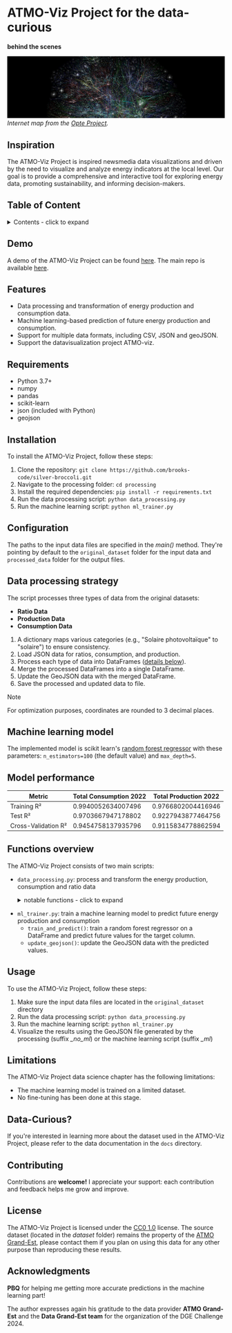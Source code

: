 # ATMO-Viz Project for the data-curious

**behind the scenes**

![Banner Image](/img/internet-map.jpg "A map that seeks to generate an accurate representation of the breadth of the Internet.")
*Internet map from the [Opte Project](https://en.wikipedia.org/wiki/Opte_Project).*

## Inspiration

The ATMO-Viz Project is inspired newsmedia data visualizations and driven by the need to visualize and analyze energy indicators at the local level. Our goal is to provide a comprehensive and interactive tool for exploring energy data, promoting sustainability, and informing decision-makers.

## Table of Content

<details>
<summary> Contents - click to expand</summary>

- [ATMO-Viz Project for the data-curious](#atmo-viz-project-for-the-data-curious)
  - [Inspiration](#inspiration)
  - [Table of Content](#table-of-content)
  - [Demo](#demo)
  - [Features](#features)
  - [Requirements](#requirements)
  - [Installation](#installation)
  - [Configuration](#configuration)
  - [Data processing strategy](#data-processing-strategy)
  - [Machine learning model](#machine-learning-model)
  - [Model performance](#model-performance)
  - [Functions overview](#functions-overview)
    - [1. `process_ratio_data()`](#1-process_ratio_data)
    - [2. `process_prod_data()`](#2-process_prod_data)
    - [3. `process_conso_data()`](#3-process_conso_data)
    - [4. `merge_dataframes()`](#4-merge_dataframes)
    - [5. `update_geojson_data()`](#5-update_geojson_data)
    - [6. `save_to_file()`](#6-save_to_file)
  - [Usage](#usage)
  - [Limitations](#limitations)
  - [Data-Curious?](#data-curious)
  - [Contributing](#contributing)
  - [License](#license)
  - [Acknowledgments](#acknowledgments)
  
</details>

## Demo

A demo of the ATMO-Viz Project can be found [here](https://brooks-code.github.io/silver-broccoli/test.html).
The main repo is available [here](https://github.com/brooks-code/silver-broccoli).

## Features

- Data processing and transformation of energy production and consumption data.
- Machine learning-based prediction of future energy production and consumption.
- Support for multiple data formats, including CSV, JSON and geoJSON.
- Support the datavisualization project ATMO-viz.

## Requirements

- Python 3.7+
- numpy
- pandas
- scikit-learn
- json (included with Python)
- geojson

## Installation

To install the ATMO-Viz Project, follow these steps:

1. Clone the repository: `git clone https://github.com/brooks-code/silver-broccoli.git`
2. Navigate to the processing folder: `cd processing`
3. Install the required dependencies: `pip install -r requirements.txt`
4. Run the data processing script: `python data_processing.py`
5. Run the machine learning script: `python ml_trainer.py`

## Configuration

The paths to the input data files are specified in the *main()* method. They're pointing by default to the `original_dataset` folder for the input data and `processed_data` folder for the output files.

## Data processing strategy

The script processes three types of data from the original datasets:

- **Ratio Data**
- **Production Data**
- **Consumption Data**

1. A dictionary maps various categories (e.g., "Solaire photovoltaïque" to "solaire") to ensure consistency.
2. Load JSON data for ratios, consumption, and production.
3. Process each type of data into DataFrames ([details below](#functions-overview)).
4. Merge the processed DataFrames into a single DataFrame.
5. Update the GeoJSON data with the merged DataFrame.
6. Save the processed and updated data to file.

>[!NOTE]
> For optimization purposes, coordinates are rounded to 3 decimal places.

## Machine learning model

The implemented model is scikit learn's [random forest regressor](https://scikit-learn.org/stable/modules/generated/sklearn.ensemble.RandomForestRegressor.html) with these parameters: `n_estimators=100` (the default value) and `max_depth=5`.

## Model performance

| Metric              | Total Consumption 2022 | Total Production 2022 |
| ------------------- | ---------------------- | --------------------- |
| Training R²         | 0.9940052634007496     | 0.9766802004416946    |
| Test R²             | 0.9703667947178802     | 0.9227943877464756    |
| Cross-Validation R² | 0.9454758137935796     | 0.9115834778862594    |

## Functions overview

The ATMO-Viz Project consists of two main scripts:

- `data_processing.py`: process and transform the energy production, consumption and ratio data

  <details>
  <summary> notable functions - click to expand</summary>

  ### 1. `process_ratio_data()`

  - Process ratio data from a JSON file.
  - **Output:** A DataFrame with processed ratio data, including:
    - Renamed columns
    - Pivoted table structure
    - Rounded values
    - Population percentage calculation

  ### 2. `process_prod_data()`

  - Process production data from a JSON file.
  - **Output:** A DataFrame with processed production data, including:
    - Renamed columns
    - Pivoted table structure
    - Total production calculations

  ### 3. `process_conso_data()`

  - Process consumption data from a JSON file.
  - **Output:** A DataFrame with processed consumption data, including:
    - Renamed columns
    - Pivoted table structure
    - Total consumption calculations

  ### 4. `merge_dataframes()`

  - Merge three DataFrames into a single DataFrame.

  ### 5. `update_geojson_data()`

  - Update GeoJSON data with data from a DataFrame.

  ### 6. `save_to_file()`

  - Save data to a file (.csv xor .geojson).

</details>

- `ml_trainer.py`: train a machine learning model to predict future energy production and consumption
  - `train_and_predict()`: train a random forest regressor on a DataFrame and predict future values for the target column.
  - `update_geojson()`: update the GeoJSON data with the predicted values.
  
## Usage

To use the ATMO-Viz Project, follow these steps:

1. Make sure the input data files are located in the `original_dataset` directory
2. Run the data processing script: `python data_processing.py`
3. Run the machine learning script: `python ml_trainer.py`
4. Visualize the results using the GeoJSON file generated by the processing (suffix *_no_ml*) or the machine learning script (suffix *_ml*)

## Limitations

The ATMO-Viz Project data science chapter has the following limitations:

- The machine learning model is trained on a limited dataset.
- No fine-tuning has been done at this stage.

## Data-Curious?

If you're interested in learning more about the dataset used in the ATMO-Viz Project, please refer to the data documentation in the `docs` directory.

## Contributing

Contributions are **welcome!** I appreciate your support: each contribution and feedback helps me grow and improve.

## License

The ATMO-Viz Project is licensed under the [CC0 1.0](https://creativecommons.org/publicdomain/zero/1.0/) license.
The source dataset (located in the *dataset* folder) remains the property of the [ATMO Grand-Est](https://www.atmo-grandest.eu/), please contact them if you plan on using this data for any other purpose than reproducing these results.

## Acknowledgments

**PBQ** for helping me getting more accurate predictions in the machine learning part!

The author expresses again his gratitude to the data provider **ATMO Grand-Est** and the **Data Grand-Est team** for the organization of the DGE Challenge 2024.
